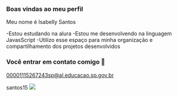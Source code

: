 ### Boas vindas ao meu perfil

Meu nome é Isabelly Santos

-Estou estudando na alura
-Estou me desenvolvendo na linguagem JavasScript
-Utilizo esse espaço para minha organização e compartilhamento dos projetos desenvolvidos 

### Você entrar em contato comigo 📧

00001115267243sp@al.educacao.sp.gov.br

santos15
![](https://media1.tenor.com/m/NXvU9jbBUGMAAAAC/fireworks.gif)
